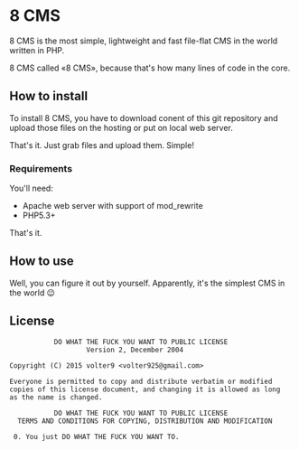 # 8 CMS

8 CMS is the most simple, lightweight and fast file-flat CMS in the world written in PHP.

8 CMS called «8 CMS», because that's how many lines of code in the core.

## How to install

To install 8 CMS, you have to download conent of this git repository and upload 
those files on the hosting or put on local web server.

That's it. Just grab files and upload them. Simple!

### Requirements 

You'll need:

* Apache web server with support of mod_rewrite
* PHP5.3+

That's it.

## How to use

Well, you can figure it out by yourself. Apparently, it's the simplest CMS in the world :wink:

## License

               DO WHAT THE FUCK YOU WANT TO PUBLIC LICENSE
                       Version 2, December 2004

    Copyright (C) 2015 volter9 <volter925@gmail.com>

    Everyone is permitted to copy and distribute verbatim or modified
    copies of this license document, and changing it is allowed as long
    as the name is changed.

               DO WHAT THE FUCK YOU WANT TO PUBLIC LICENSE
      TERMS AND CONDITIONS FOR COPYING, DISTRIBUTION AND MODIFICATION

     0. You just DO WHAT THE FUCK YOU WANT TO.
